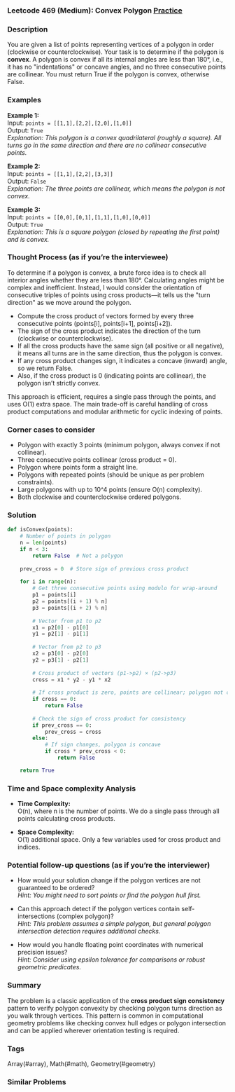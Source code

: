### Leetcode 469 (Medium): Convex Polygon [Practice](https://leetcode.com/problems/convex-polygon)

### Description  
You are given a list of points representing vertices of a polygon in order (clockwise or counterclockwise). Your task is to determine if the polygon is **convex**. A polygon is convex if all its internal angles are less than 180°, i.e., it has no "indentations" or concave angles, and no three consecutive points are collinear. You must return True if the polygon is convex, otherwise False.

### Examples  

**Example 1:**  
Input: `points = [[1,1],[2,2],[2,0],[1,0]]`  
Output: `True`  
*Explanation: This polygon is a convex quadrilateral (roughly a square). All turns go in the same direction and there are no collinear consecutive points.*

**Example 2:**  
Input: `points = [[1,1],[2,2],[3,3]]`  
Output: `False`  
*Explanation: The three points are collinear, which means the polygon is not convex.*

**Example 3:**  
Input: `points = [[0,0],[0,1],[1,1],[1,0],[0,0]]`  
Output: `True`  
*Explanation: This is a square polygon (closed by repeating the first point) and is convex.*

### Thought Process (as if you’re the interviewee)  
To determine if a polygon is convex, a brute force idea is to check all interior angles whether they are less than 180°. Calculating angles might be complex and inefficient. Instead, I would consider the orientation of consecutive triples of points using cross products—it tells us the "turn direction" as we move around the polygon.

- Compute the cross product of vectors formed by every three consecutive points (points[i], points[i+1], points[i+2]).
- The sign of the cross product indicates the direction of the turn (clockwise or counterclockwise).
- If all the cross products have the same sign (all positive or all negative), it means all turns are in the same direction, thus the polygon is convex.
- If any cross product changes sign, it indicates a concave (inward) angle, so we return False.
- Also, if the cross product is 0 (indicating points are collinear), the polygon isn’t strictly convex.

This approach is efficient, requires a single pass through the points, and uses O(1) extra space. The main trade-off is careful handling of cross product computations and modular arithmetic for cyclic indexing of points.

### Corner cases to consider  
- Polygon with exactly 3 points (minimum polygon, always convex if not collinear).
- Three consecutive points collinear (cross product = 0).
- Polygon where points form a straight line.
- Polygons with repeated points (should be unique as per problem constraints).
- Large polygons with up to 10^4 points (ensure O(n) complexity).
- Both clockwise and counterclockwise ordered polygons.

### Solution

```python
def isConvex(points):
    # Number of points in polygon
    n = len(points)
    if n < 3:
        return False  # Not a polygon
    
    prev_cross = 0  # Store sign of previous cross product
    
    for i in range(n):
        # Get three consecutive points using modulo for wrap-around
        p1 = points[i]
        p2 = points[(i + 1) % n]
        p3 = points[(i + 2) % n]
        
        # Vector from p1 to p2
        x1 = p2[0] - p1[0]
        y1 = p2[1] - p1[1]
        
        # Vector from p2 to p3
        x2 = p3[0] - p2[0]
        y2 = p3[1] - p2[1]
        
        # Cross product of vectors (p1->p2) × (p2->p3)
        cross = x1 * y2 - y1 * x2
        
        # If cross product is zero, points are collinear; polygon not convex
        if cross == 0:
            return False
        
        # Check the sign of cross product for consistency
        if prev_cross == 0:
            prev_cross = cross
        else:
            # If sign changes, polygon is concave
            if cross * prev_cross < 0:
                return False

    return True
```

### Time and Space complexity Analysis  

- **Time Complexity:**  
  O(n), where n is the number of points. We do a single pass through all points calculating cross products.

- **Space Complexity:**  
  O(1) additional space. Only a few variables used for cross product and indices.

### Potential follow-up questions (as if you’re the interviewer)  

- How would your solution change if the polygon vertices are not guaranteed to be ordered?  
  *Hint: You might need to sort points or find the polygon hull first.*

- Can this approach detect if the polygon vertices contain self-intersections (complex polygon)?  
  *Hint: This problem assumes a simple polygon, but general polygon intersection detection requires additional checks.*

- How would you handle floating point coordinates with numerical precision issues?  
  *Hint: Consider using epsilon tolerance for comparisons or robust geometric predicates.*

### Summary  
The problem is a classic application of the **cross product sign consistency** pattern to verify polygon convexity by checking polygon turns direction as you walk through vertices. This pattern is common in computational geometry problems like checking convex hull edges or polygon intersection and can be applied wherever orientation testing is required.

### Tags
Array(#array), Math(#math), Geometry(#geometry)

### Similar Problems
